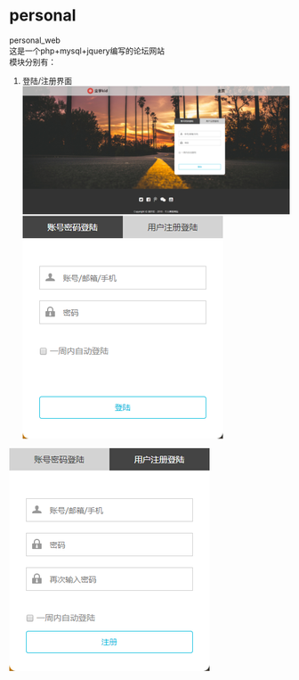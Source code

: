 # personal
personal_web<br>
这是一个php+mysql+jquery编写的论坛网站<br>
模块分别有：<br>
1. 登陆/注册界面<br>
<img src="./demo_photo/login_register_sam.png"/><br>
<img src="./demo_photo/login_sam.png"/>&nbsp;&nbsp;
<img src="./demo_photo/register_sam.png"/>

